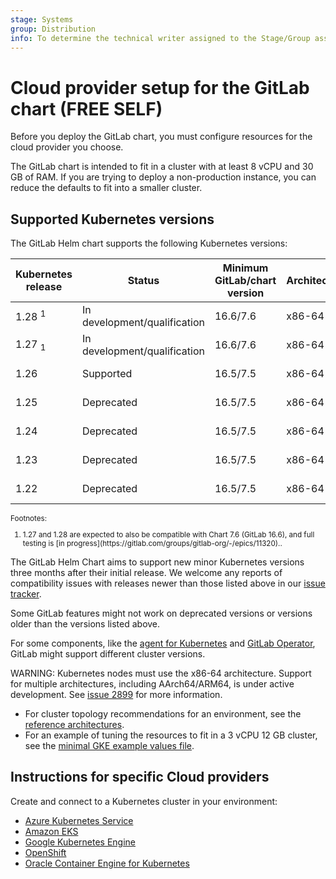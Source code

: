 ```yaml
---
stage: Systems
group: Distribution
info: To determine the technical writer assigned to the Stage/Group associated with this page, see https://handbook.gitlab.com/handbook/product/ux/technical-writing/#assignments
---
```


# Cloud provider setup for the GitLab chart **(FREE SELF)**

Before you deploy the GitLab chart, you must configure resources for
the cloud provider you choose.

The GitLab chart is intended to fit in a cluster with at least 8 vCPU
and 30 GB of RAM. If you are trying to deploy a non-production instance,
you can reduce the defaults to fit into a smaller cluster.

## Supported Kubernetes versions

The GitLab Helm chart supports the following Kubernetes versions:

| Kubernetes release | Status                       | Minimum GitLab/chart version | Architectures | End of life |
|--------------------|------------------------------|------------------------------|---------------|-------------|
| 1.28 <sup>1<sup>              | In development/qualification | 16.6/7.6                     | x86-64        | 2024-10-28  |
| 1.27  <sub>1<sup>             | In development/qualification | 16.6/7.6                     | x86-64        | 2024-06-28  |
| 1.26               | Supported                    | 16.5/7.5                     | x86-64        | 2024-02-28  |
| 1.25               | Deprecated                   | 16.5/7.5                     | x86-64        | 2023-10-28  |
| 1.24               | Deprecated                   | 16.5/7.5                     | x86-64        | 2023-07-28  |
| 1.23               | Deprecated                   | 16.5/7.5                     | x86-64        | 2023-02-28  |
| 1.22               | Deprecated                   | 16.5/7.5                     | x86-64        | 2022-10-28  |

<html>
<small>Footnotes:
  <ol>
    <li>1.27 and 1.28 are expected to also be compatible with Chart 7.6 (GitLab 16.6), and full testing is [in progress](https://gitlab.com/groups/gitlab-org/-/epics/11320)..</li>
  </ol>
</small>
</html>

The GitLab Helm Chart aims to support new minor Kubernetes versions three months after their initial release.
We welcome any reports of compatibility issues with releases newer than those listed above in our [issue tracker](https://gitlab.com/gitlab-org/charts/gitlab/-/issues).

Some GitLab features might not work on deprecated versions or versions older than the versions listed above.

For some components, like the [agent for Kubernetes](https://docs.gitlab.com/ee/user/clusters/agent/#gitlab-agent-for-kubernetes-supported-cluster-versions) and [GitLab Operator](https://docs.gitlab.com/operator/installation.html#kubernetes), GitLab might support different cluster versions.

WARNING:
Kubernetes nodes must use the x86-64 architecture.
Support for multiple architectures, including AArch64/ARM64, is under active development.
See [issue 2899](https://gitlab.com/gitlab-org/charts/gitlab/-/issues/2899) for more information.

- For cluster topology recommendations for an environment, see the
  [reference architectures](https://docs.gitlab.com/ee/administration/reference_architectures/#available-reference-architectures).
- For an example of tuning the resources to fit in a 3 vCPU 12 GB cluster, see the
  [minimal GKE example values file](https://gitlab.com/gitlab-org/charts/gitlab/tree/master/examples/values-gke-minimum.yaml).

## Instructions for specific Cloud providers

Create and connect to a Kubernetes cluster in your environment:

- [Azure Kubernetes Service](aks.md)
- [Amazon EKS](eks.md)
- [Google Kubernetes Engine](gke.md)
- [OpenShift](openshift.md)
- [Oracle Container Engine for Kubernetes](oke.md)
